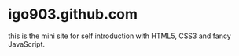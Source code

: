 igo903.github.com
=================
this is the mini site for self introduction with HTML5, CSS3 and fancy JavaScript.

